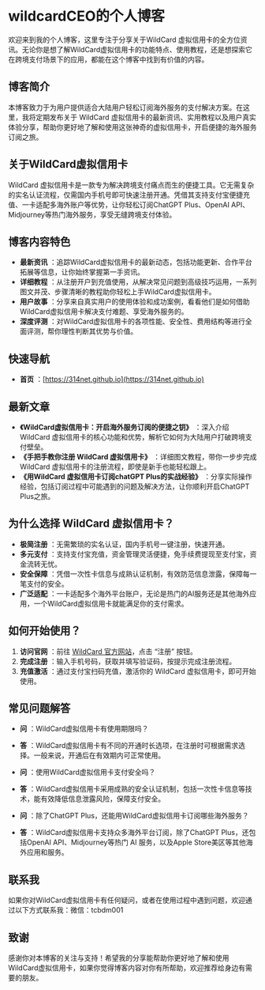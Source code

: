 # wildcardCEO的个人博客

欢迎来到我的个人博客，这里专注于分享关于WildCard 虚拟信用卡的全方位资讯。无论你是想了解WildCard虚拟信用卡的功能特点、使用教程，还是想探索它在跨境支付场景下的应用，都能在这个博客中找到有价值的内容。

## 博客简介

本博客致力于为用户提供适合大陆用户轻松订阅海外服务的支付解决方案。在这里，我将定期发布关于 WildCard 虚拟信用卡的最新资讯、实用教程以及用户真实体验分享，帮助你更好地了解和使用这张神奇的虚拟信用卡，开启便捷的海外服务订阅之旅。

## 关于WildCard虚拟信用卡

WildCard 虚拟信用卡是一款专为解决跨境支付痛点而生的便捷工具。它无需复杂的实名认证流程，仅需国内手机号即可快速注册开通。凭借其支持支付宝便捷充值、一卡适配多海外账户等优势，让你轻松订阅ChatGPT Plus、OpenAI API、Midjourney等热门海外服务，享受无缝跨境支付体验。

## 博客内容特色

- **最新资讯** ：追踪WildCard虚拟信用卡的最新动态，包括功能更新、合作平台拓展等信息，让你始终掌握第一手资讯。
- **详细教程** ：从注册开户到充值使用，从解决常见问题到高级技巧运用，一系列图文并茂、步骤清晰的教程助你轻松上手WildCard虚拟信用卡。
- **用户故事** ：分享来自真实用户的使用体验和成功案例，看看他们是如何借助WildCard虚拟信用卡解决支付难题、享受海外服务的。
- **深度评测** ：对WildCard虚拟信用卡的各项性能、安全性、费用结构等进行全面评测，帮你理性判断其优势与价值。

## 快速导航

- **首页** ：[https://314net.github.io](https://314net.github.io)

## 最新文章

- **《WildCard虚拟信用卡：开启海外服务订阅的便捷之钥》** ：深入介绍 WildCard 虚拟信用卡的核心功能和优势，解析它如何为大陆用户打破跨境支付壁垒。
- **《手把手教你注册 WildCard 虚拟信用卡》** ：详细图文教程，带你一步步完成 WildCard 虚拟信用卡的注册流程，即使是新手也能轻松跟上。
- **《用WildCard 虚拟信用卡订阅chatGPT Plus的实战经验》** ：分享实际操作经验，包括订阅过程中可能遇到的问题及解决方法，让你顺利开启ChatGPT Plus之旅。

## 为什么选择 WildCard 虚拟信用卡？

- **极简注册** ：无需繁琐的实名认证，国内手机号一键注册，快速开通。
- **多元支付** ：支持支付宝充值，资金管理灵活便捷，免手续费提现至支付宝，资金流转无忧。
- **安全保障** ：凭借一次性卡信息与成熟认证机制，有效防范信息泄露，保障每一笔支付的安全。
- **广泛适配** ：一卡适配多个海外平台账户，无论是热门的AI服务还是其他海外应用，一个WildCard虚拟信用卡就能满足你的支付需求。

## 如何开始使用？

1. **访问官网** ：前往 [WildCard 官方网站](https://bewildcard.com/i/DFG)，点击 “注册” 按钮。
2. **完成注册** ：输入手机号码，获取并填写验证码，按提示完成注册流程。
3. **充值激活** ：通过支付宝扫码充值，激活你的 WildCard 虚拟信用卡，即可开始使用。

## 常见问题解答

- **问** ：WildCard虚拟信用卡有使用期限吗？
  
- **答** ：WildCard虚拟信用卡有不同的开通时长选项，在注册时可根据需求选择。一般来说，开通后在有效期内可正常使用。
  
- **问** ：使用WildCard虚拟信用卡支付安全吗？
  
- **答** ：WildCard虚拟信用卡采用成熟的安全认证机制，包括一次性卡信息等技术，能有效降低信息泄露风险，保障支付安全。
  
- **问** ：除了ChatGPT Plus，还能用WildCard虚拟信用卡订阅哪些海外服务？
  
- **答** ：WildCard虚拟信用卡支持众多海外平台订阅，除了ChatGPT Plus，还包括OpenAI API、Midjourney等热门 AI 服务，以及Apple Store美区等其他海外应用和服务。
  

## 联系我

如果你对WildCard虚拟信用卡有任何疑问，或者在使用过程中遇到问题，欢迎通过以下方式联系我：微信：tcbdm001

## 致谢

感谢你对本博客的关注与支持！希望我的分享能帮助你更好地了解和使用WildCard虚拟信用卡，如果你觉得博客内容对你有所帮助，欢迎推荐给身边有需要的朋友。
